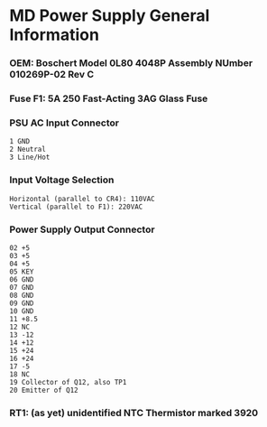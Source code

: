 
# MD Power Supply General Information

### OEM: Boschert Model 0L80 4048P Assembly NUmber 010269P-02 Rev C

### Fuse F1: 5A 250 Fast-Acting 3AG Glass Fuse

### PSU AC Input Connector
```Pin 1 on left
1 GND
2 Neutral
3 Line/Hot
```

### Input Voltage Selection
```JP1 blue jumper
Horizontal (parallel to CR4): 110VAC
Vertical (parallel to F1): 220VAC
```

### Power Supply Output Connector
```01 +5
02 +5
03 +5
04 +5
05 KEY
06 GND
07 GND
08 GND
09 GND
10 GND
11 +8.5
12 NC
13 -12
14 +12
15 +24
16 +24
17 -5
18 NC
19 Collector of Q12, also TP1
20 Emitter of Q12
```

### RT1: (as yet) unidentified NTC Thermistor marked 3920

